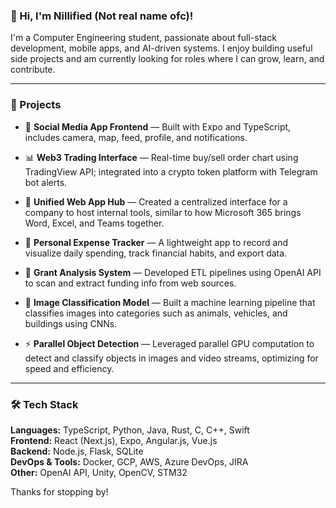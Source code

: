 ### 👋 Hi, I'm Nillified (Not real name ofc)!

I'm a Computer Engineering student, passionate about full-stack development, mobile apps, and AI-driven systems. I enjoy building useful side projects and am currently looking for roles where I can grow, learn, and contribute.

---

### 🚀 Projects

- 📱 **Social Media App Frontend** — Built with Expo and TypeScript, includes camera, map, feed, profile, and notifications.

- 📊 **Web3 Trading Interface** — Real-time buy/sell order chart using TradingView API; integrated into a crypto token platform with Telegram bot alerts.

- 🧩 **Unified Web App Hub** — Created a centralized interface for a company to host internal tools, similar to how Microsoft 365 brings Word, Excel, and Teams together.

- 💸 **Personal Expense Tracker** — A lightweight app to record and visualize daily spending, track financial habits, and export data.

- 🤖 **Grant Analysis System** — Developed ETL pipelines using OpenAI API to scan and extract funding info from web sources.

- 🧠 **Image Classification Model** — Built a machine learning pipeline that classifies images into categories such as animals, vehicles, and buildings using CNNs.

- ⚡ **Parallel Object Detection** — Leveraged parallel GPU computation to detect and classify objects in images and video streams, optimizing for speed and efficiency.

---

### 🛠️ Tech Stack
**Languages:** TypeScript, Python, Java, Rust, C, C++, Swift  
**Frontend:** React (Next.js), Expo, Angular.js, Vue.js  
**Backend:** Node.js, Flask, SQLite  
**DevOps & Tools:** Docker, GCP, AWS, Azure DevOps, JIRA  
**Other:** OpenAI API, Unity, OpenCV, STM32

Thanks for stopping by!
